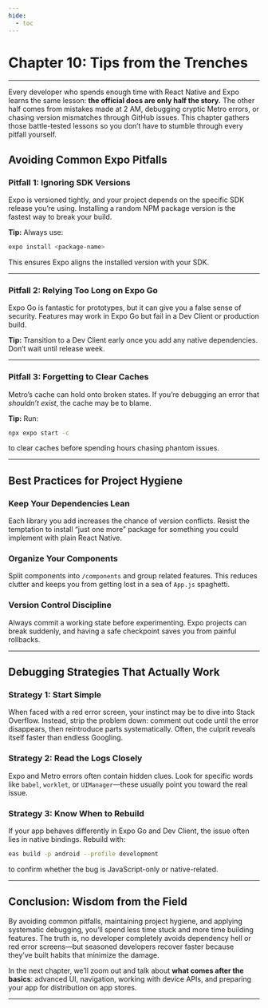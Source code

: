 ```yaml
---
hide:
  - toc
---
```


# Chapter 10: Tips from the Trenches

---

Every developer who spends enough time with React Native and Expo learns the same lesson: **the official docs are only half the story.** The other half comes from mistakes made at 2 AM, debugging cryptic Metro errors, or chasing version mismatches through GitHub issues. This chapter gathers those battle-tested lessons so you don’t have to stumble through every pitfall yourself.

## Avoiding Common Expo Pitfalls

### Pitfall 1: Ignoring SDK Versions

Expo is versioned tightly, and your project depends on the specific SDK release you’re using. Installing a random NPM package version is the fastest way to break your build.

**Tip:** Always use:

```bash
expo install <package-name>
````

This ensures Expo aligns the installed version with your SDK.

---

### Pitfall 2: Relying Too Long on Expo Go

Expo Go is fantastic for prototypes, but it can give you a false sense of security. Features may work in Expo Go but fail in a Dev Client or production build.

**Tip:** Transition to a Dev Client early once you add any native dependencies. Don’t wait until release week.

---

### Pitfall 3: Forgetting to Clear Caches

Metro’s cache can hold onto broken states. If you’re debugging an error that *shouldn’t exist*, the cache may be to blame.

**Tip:** Run:

```bash
npx expo start -c
```

to clear caches before spending hours chasing phantom issues.

---

## Best Practices for Project Hygiene

### Keep Your Dependencies Lean

Each library you add increases the chance of version conflicts. Resist the temptation to install “just one more” package for something you could implement with plain React Native.

### Organize Your Components

Split components into `/components` and group related features. This reduces clutter and keeps you from getting lost in a sea of `App.js` spaghetti.

### Version Control Discipline

Always commit a working state before experimenting. Expo projects can break suddenly, and having a safe checkpoint saves you from painful rollbacks.

---

## Debugging Strategies That Actually Work

### Strategy 1: Start Simple

When faced with a red error screen, your instinct may be to dive into Stack Overflow. Instead, strip the problem down: comment out code until the error disappears, then reintroduce parts systematically. Often, the culprit reveals itself faster than endless Googling.

### Strategy 2: Read the Logs Closely

Expo and Metro errors often contain hidden clues. Look for specific words like `babel`, `worklet`, or `UIManager`—these usually point you toward the real issue.

### Strategy 3: Know When to Rebuild

If your app behaves differently in Expo Go and Dev Client, the issue often lies in native bindings. Rebuild with:

```bash
eas build -p android --profile development
```

to confirm whether the bug is JavaScript-only or native-related.

---

## Conclusion: Wisdom from the Field

By avoiding common pitfalls, maintaining project hygiene, and applying systematic debugging, you’ll spend less time stuck and more time building features. The truth is, no developer completely avoids dependency hell or red error screens—but seasoned developers recover faster because they’ve built habits that minimize the damage.

In the next chapter, we’ll zoom out and talk about **what comes after the basics**: advanced UI, navigation, working with device APIs, and preparing your app for distribution on app stores.

---
